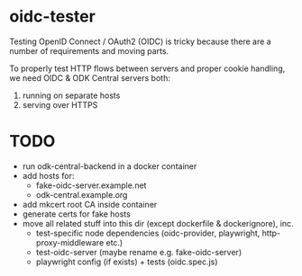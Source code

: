 oidc-tester
===========

Testing OpenID Connect / OAuth2 (OIDC) is tricky because there are a number of requirements and moving parts.

To properly test HTTP flows between servers and proper cookie handling, we need OIDC & ODK Central servers both:

1. running on separate hosts
2. serving over HTTPS

# TODO

* run odk-central-backend in a docker container
* add hosts for:
  * fake-oidc-server.example.net
  * odk-central.example.org
* add mkcert root CA inside container
* generate certs for fake hosts
* move all related stuff into this dir (except dockerfile & dockerignore), inc.
  * test-specific node dependencies (oidc-provider, playwright, http-proxy-middleware etc.)
  * test-oidc-server (maybe rename e.g. fake-oidc-server)
  * playwright config (if exists) + tests (oidc.spec.js)
